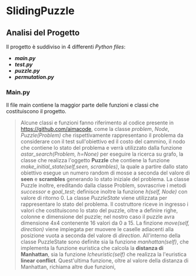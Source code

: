 # SlidingPuzzle

## Analisi del Progetto

Il progetto è suddiviso in 4 differenti *Python files*:
- ***main.py***
- ***test.py***
- ***puzzle.py***
- ***permutation.py***

### Main.py
Il file main contiene la maggior parte delle funzioni e classi che costituiscono il progetto.
> Alcune classi e funzioni fanno riferimento al codice presente in https://github.com/aimacode, come la classe *problem*, *Node*, 
*Puzzle(Problem)* che rispettivamente rappresentano il problema da considerare con il test sull'obiettivo ed il costo del cammino, il nodo che contiene lo stato del problema e verrà utilizzato dalla funzione *astar_search(Problem, h=None)* per eseguire la ricerca su grafo, la classe che realizza l'oggetto **Puzzle** che contiene la funzione *make_initial_state(self,seen, scrambles)*, la quale a partire dallo stato obiettivo esegue un numero random di mosse a seconda del valore di **seen** e **scrambles** generando lo stato iniziale del problema. La classe Puzzle  inoltre, ereditando dalla classe Problem, sovrascrive i metodi *successor* e *goal_test*; definisce inoltre la funzione *h(self, Node)* con valore di ritorno 0. La classe *PuzzleState* viene utilizzata per rappresentare lo stato del problema. Il costruttore riceve in ingresso i valori che costituiscono lo stato del puzzle, oltre a definire righe, colonne e dimensione del puzzle; nel nostro caso il puzzle avra dimensione 4x4 contenente  16 valori da 0 a 15. La finzione *move(self, direction)* viene impiegata per muovere le caselle adiacenti alla posizione vuota a seconda del valore di *direction*. All'interno della classe PuzzleState sono definite sia la funzione *manhattan(self)*, che 
implementa la funzione euristica che calcola la **distanza di Manhattan**, sia la funzione *lcheuristic(self)* che realizza la 
l'euristica **linear conflict**. Quest'ultima funzione, oltre al valore della distanza di Manhattan, richiama altre due funzioni,   


